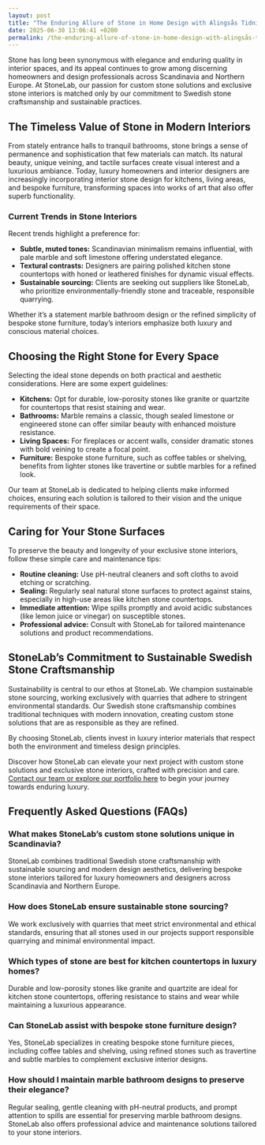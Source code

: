 ```yaml
---
layout: post
title: "The Enduring Allure of Stone in Home Design with Alingsås Tidning"
date: 2025-06-30 13:06:41 +0200
permalink: /the-enduring-allure-of-stone-in-home-design-with-alingsås-tidning/
---
```

Stone has long been synonymous with elegance and enduring quality in interior spaces, and its appeal continues to grow among discerning homeowners and design professionals across Scandinavia and Northern Europe. At StoneLab, our passion for custom stone solutions and exclusive stone interiors is matched only by our commitment to Swedish stone craftsmanship and sustainable practices. 

## The Timeless Value of Stone in Modern Interiors

From stately entrance halls to tranquil bathrooms, stone brings a sense of permanence and sophistication that few materials can match. Its natural beauty, unique veining, and tactile surfaces create visual interest and a luxurious ambiance. Today, luxury homeowners and interior designers are increasingly incorporating interior stone design for kitchens, living areas, and bespoke furniture, transforming spaces into works of art that also offer superb functionality.

### Current Trends in Stone Interiors

Recent trends highlight a preference for:

- **Subtle, muted tones:** Scandinavian minimalism remains influential, with pale marble and soft limestone offering understated elegance.
- **Textural contrasts:** Designers are pairing polished kitchen stone countertops with honed or leathered finishes for dynamic visual effects.
- **Sustainable sourcing:** Clients are seeking out suppliers like StoneLab, who prioritize environmentally-friendly stone and traceable, responsible quarrying.

Whether it’s a statement marble bathroom design or the refined simplicity of bespoke stone furniture, today’s interiors emphasize both luxury and conscious material choices.

## Choosing the Right Stone for Every Space

Selecting the ideal stone depends on both practical and aesthetic considerations. Here are some expert guidelines:

- **Kitchens:** Opt for durable, low-porosity stones like granite or quartzite for countertops that resist staining and wear.
- **Bathrooms:** Marble remains a classic, though sealed limestone or engineered stone can offer similar beauty with enhanced moisture resistance.
- **Living Spaces:** For fireplaces or accent walls, consider dramatic stones with bold veining to create a focal point.
- **Furniture:** Bespoke stone furniture, such as coffee tables or shelving, benefits from lighter stones like travertine or subtle marbles for a refined look.

Our team at StoneLab is dedicated to helping clients make informed choices, ensuring each solution is tailored to their vision and the unique requirements of their space.

## Caring for Your Stone Surfaces

To preserve the beauty and longevity of your exclusive stone interiors, follow these simple care and maintenance tips:

- **Routine cleaning:** Use pH-neutral cleaners and soft cloths to avoid etching or scratching.
- **Sealing:** Regularly seal natural stone surfaces to protect against stains, especially in high-use areas like kitchen stone countertops.
- **Immediate attention:** Wipe spills promptly and avoid acidic substances (like lemon juice or vinegar) on susceptible stones.
- **Professional advice:** Consult with StoneLab for tailored maintenance solutions and product recommendations.

## StoneLab’s Commitment to Sustainable Swedish Stone Craftsmanship

Sustainability is central to our ethos at StoneLab. We champion sustainable stone sourcing, working exclusively with quarries that adhere to stringent environmental standards. Our Swedish stone craftsmanship combines traditional techniques with modern innovation, creating custom stone solutions that are as responsible as they are refined.

By choosing StoneLab, clients invest in luxury interior materials that respect both the environment and timeless design principles.

Discover how StoneLab can elevate your next project with custom stone solutions and exclusive stone interiors, crafted with precision and care. [Contact our team or explore our portfolio here](https://stonelab.se/) to begin your journey towards enduring luxury.

## Frequently Asked Questions (FAQs)

### What makes StoneLab’s custom stone solutions unique in Scandinavia?

StoneLab combines traditional Swedish stone craftsmanship with sustainable sourcing and modern design aesthetics, delivering bespoke stone interiors tailored for luxury homeowners and designers across Scandinavia and Northern Europe.

### How does StoneLab ensure sustainable stone sourcing?

We work exclusively with quarries that meet strict environmental and ethical standards, ensuring that all stones used in our projects support responsible quarrying and minimal environmental impact.

### Which types of stone are best for kitchen countertops in luxury homes?

Durable and low-porosity stones like granite and quartzite are ideal for kitchen stone countertops, offering resistance to stains and wear while maintaining a luxurious appearance.

### Can StoneLab assist with bespoke stone furniture design?

Yes, StoneLab specializes in creating bespoke stone furniture pieces, including coffee tables and shelving, using refined stones such as travertine and subtle marbles to complement exclusive interior designs.

### How should I maintain marble bathroom designs to preserve their elegance?

Regular sealing, gentle cleaning with pH-neutral products, and prompt attention to spills are essential for preserving marble bathroom designs. StoneLab also offers professional advice and maintenance solutions tailored to your stone interiors.

<script type="application/ld+json">
{
  "@context": "https://schema.org",
  "@type": "BlogPosting",
  "headline": "The Enduring Allure of Stone in Home Design with Alingsås Tidning",
  "description": "Discover how StoneLab’s custom stone solutions and Swedish stone craftsmanship bring timeless elegance and sustainable luxury to interiors across Scandinavia and Northern Europe.",
  "author": {
    "@type": "Person",
    "name": "StoneLab"
  },
  "publisher": {
    "@type": "Person",
    "name": "StoneLab"
  },
  "datePublished": "2024-06-01",
  "mainEntityOfPage": {
    "@type": "WebPage",
    "@id": "https://stonelab.se/blog/enduring-allure-stone-home-design"
  },
  "keywords": "StoneLab, custom stone solutions, interior stone design, exclusive stone interiors, Swedish stone craftsmanship, luxury interior materials, kitchen stone countertops, marble bathroom design, bespoke stone furniture, sustainable stone sourcing",
  "inLanguage": "en-US"
}
</script>

<script type="application/ld+json">
{
  "@context": "https://schema.org",
  "@type": "FAQPage",
  "mainEntity": [
    {
      "@type": "Question",
      "name": "What makes StoneLab’s custom stone solutions unique in Scandinavia?",
      "acceptedAnswer": {
        "@type": "Answer",
        "text": "StoneLab combines traditional Swedish stone craftsmanship with sustainable sourcing and modern design aesthetics, delivering bespoke stone interiors tailored for luxury homeowners and designers across Scandinavia and Northern Europe."
      }
    },
    {
      "@type": "Question",
      "name": "How does StoneLab ensure sustainable stone sourcing?",
      "acceptedAnswer": {
        "@type": "Answer",
        "text": "We work exclusively with quarries that meet strict environmental and ethical standards, ensuring that all stones used in our projects support responsible quarrying and minimal environmental impact."
      }
    },
    {
      "@type": "Question",
      "name": "Which types of stone are best for kitchen countertops in luxury homes?",
      "acceptedAnswer": {
        "@type": "Answer",
        "text": "Durable and low-porosity stones like granite and quartzite are ideal for kitchen stone countertops, offering resistance to stains and wear while maintaining a luxurious appearance."
      }
    },
    {
      "@type": "Question",
      "name": "Can StoneLab assist with bespoke stone furniture design?",
      "acceptedAnswer": {
        "@type": "Answer",
        "text": "Yes, StoneLab specializes in creating bespoke stone furniture pieces, including coffee tables and shelving, using refined stones such as travertine and subtle marbles to complement exclusive interior designs."
      }
    },
    {
      "@type": "Question",
      "name": "How should I maintain marble bathroom designs to preserve their elegance?",
      "acceptedAnswer": {
        "@type": "Answer",
        "text": "Regular sealing, gentle cleaning with pH-neutral products, and prompt attention to spills are essential for preserving marble bathroom designs. StoneLab also offers professional advice and maintenance solutions tailored to your stone interiors."
      }
    }
  ]
}
</script>